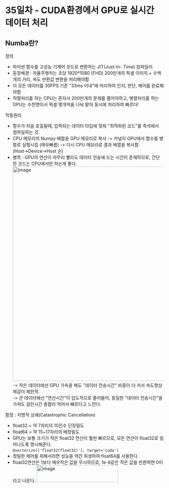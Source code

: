 # 35일차 - CUDA환경에서 GPU로 실시간 데이터 처리

## Numba란?
정의
- 파이썬 함수를 고성능 기계어 코드로 변환하는 JIT(Just-In- Time) 컴파일러. 
- 등장배경 : 자율주행차는 초당 1920*1080 (FHD) 200만개의 픽셀 이미지 + 수백개의 거리, 속도 반환값 변환을 처리해야함
- 이 모든 데이터를 30FPS 기준 "33ms 이내"에 처리하여 인지, 판단, 제어를 완료해야함
- 직렬처리를 하는 CPU는 혼자서 200만개의 문제를 풀어야하고, 병렬처리를 하는 GPU는 수천명이서 픽셀 몇개씩을 나눠 맡아 동시에 처리하여 빠르다!

작동원리
- 함수가 처음 호출될때, 입력되는 데이터 타입에 맞춰 "최적화된 코드"를 즉석에서 컴파일하는 것.
- CPU 메모리의 Numpy 배열을 GPU 메모리로 복사 -> 커널이 GPU에서 함수를 병렬로 실행시킴 (매우빠름) -> 다시 CPU 메모리로 결과 배열을 복사함.<br>(Host->Device->Host 순)
- 병목 : GPU의 연산이 아무리 빨라도 데이터 전송에 드는 시간이 존재하므로, 간단한 코드는 CPU에서만 하는게 좋다.
  <img width="565" height="682" alt="image" src="https://github.com/user-attachments/assets/886564f2-2a17-474e-a936-4d6cd3bf2ec5" /><br>
-> 작은 데이터에선 GPU 가속을 해도 "데이터 전송시간" 비중이 더 커서 속도향상 체감이 제한적.<br>
-> 큰 데이터에선 "연산시간"이 압도적으로 줄어들어, 동일한 "데이터 전송시간"을 가져도 걸린시간 총합이 적어서 빠르다고 느낀다.

함정 : 치명적 상쇄(Catastrophic Cancellation)
- float32 = 약 7자리의 10진수 단정밀도
- float64 = 약 15~17자리의 배정밀도
- GPU는 보통 크기가 작은 float32 연산이 훨씬 빠르므로, 모든 연산이 float32로 일어나도록 명시해준다.<br>
`@vectorize(['float32(float32)'], target='cuda')`
- 정밀한 제어를 위해서라면 성능을 약간 희생하여 float64를 사용한다.
- float32연산은 1보다 매우작은 값을 무시하므로, 1e-8같은 작은 값을 반환하면 0이라고 나온다. 
  <img width="259" height="54" alt="image" src="https://github.com/user-attachments/assets/439c4d2d-afaa-48e0-a692-5492ad5a9341" />
